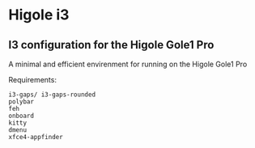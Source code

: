 # Higole i3
## I3 configuration for the Higole Gole1 Pro
A minimal and efficient envirenment for running on the Higole Gole1 Pro

Requirements:
```
i3-gaps/ i3-gaps-rounded
polybar
feh
onboard
kitty
dmenu
xfce4-appfinder
```

